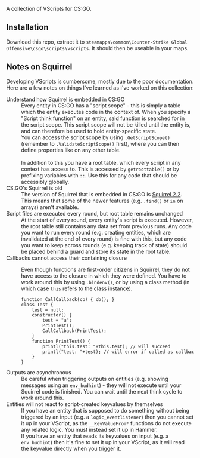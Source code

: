 A collection of VScripts for CS:GO.

## Installation

Download this repo, extract it to `steamapps\common\Counter-Strike Global Offensive\csgo\scripts\vscripts`. It should then be useable in your maps.

## Notes on Squirrel

Developing VScripts is cumbersome, mostly due to the poor documentation. Here are a few notes on things I've learned as I've worked on this collection:

<dl>
<dt>Understand how Squirrel is embedded in CS:GO</dt>
<dd>Every entity in CS:GO has a "script scope" - this is simply a table which the entity executes code in the context of. When you specify a "Script think function" on an entity, said function is searched for in the script scope. This script scope will not be killed until the entity is, and can therefore be used to hold entity-specific state.<br>
You can access the script scope by using <code>.GetScriptScope()</code> (remember to <code>.ValidateScriptScope()</code> first), where you can then define properties like on any other table.<br><br>
In addition to this you have a root table, which every script in any context has access to. This is accessed by <code>getroottable()</code> or by prefixing variables with <code>::</code>. Use this for any code that should be accessibly globally.</dd>
<dt>CS:GO's Squirrel is old</dt>
<dd>The version of Squirrel that is embedded in CS:GO is <a href="http://www.squirrel-lang.org/doc/squirrel2.html" target="_blank">Squirrel 2.2</a>. This means that some of the newer features (e.g. <code>.find()</code> or <code>in</code> on arrays) aren't available.</dd>
<dt>Script files are executed every round, but root table remains unchanged</dt>
<dd>At the start of every round, every entity's script is executed. However, the root table still contains any data set from previous runs. Any code you want to run every round (e.g. creating entities, which are invalidated at the end of every round) is fine with this, but any code you want to keep across rounds (e.g. keeping track of state) should be placed behind a guard and store its state in the root table.</dd>
<dt>Callbacks cannot access their containing closure</dt>
<dd><p>Even though functions are first-order citizens in Squirrel, they do not have access to the closure in which they were defined. You have to work around this by using <code>.bindenv()</code>, or by using a class method (in which case <code>this</code> refers to the class instance).</p>
<code><pre>function CallCallback(cb) { cb(); }
class Test {
    test = null;
    constructor() {
        test = "a";
        PrintTest();
        CallCallback(PrintTest);
    }
    function PrintTest() {
        printl("this.test: "+this.test); // will succeed
        printl("test: "+test); // will error if called as callback
    }
}</pre></code></dd>
<dt>Outputs are asynchronous</dt>
<dd>Be careful when triggering outputs on entities (e.g. showing messages using an <code>env_hudhint</code>) - they will not execute until your Squirrel code is finished. You can wait until the next think cycle to work around this.</dd>
<dt>Entities will not react to script-created keyvalues by themselves</dt>
<dd>If you have an entity that is supposed to do something without being triggered by an input (e.g. a <code>logic_eventlistener</code>) then you cannot set it up in your VScript, as the <code>__KeyValueFrom*</code> functions do not execute any related logic. You must instead set it up in Hammer.<br>
If you have an entity that reads its keyvalues on input (e.g. a <code>env_hudhint</code>) then it's fine to set it up in your VScript, as it will read the keyvalue directly when you trigger it.</dd>
</dl>
